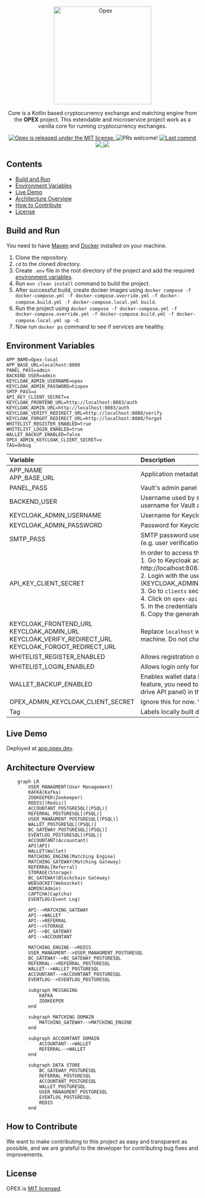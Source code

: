 <p align="center">
    <br />
    <img width="256px" src="https://opex.dev/assets/img/opex/opexLogoPlus.svg" alt="Opex" title="Opex">
    <br />
</p>

<p align="center">
Core is a Kotlin based cryptocurrency exchange and matching engine from the <b>OPEX</b> project. This extendable and
microservice project work as a vanilla core for running cryptocurrency exchanges.
</p>

<p align="center">
    <a href="https://github.com/opexdev/core/blob/main/LICENSE" target="_blank">
        <img src="https://img.shields.io/badge/license-MIT-blue.svg" alt="Opex is released under the MIT license." />
    </a>
    <a>
        <img src="https://img.shields.io/badge/PRs-welcome-brightgreen.svg" alt="PRs welcome!" />
    </a>
    <a href="https://github.com/opexdev/core/last-commit" target="_blank">
        <img src="https://img.shields.io/github/last-commit/opexdev/core? style=flat-square" alt="Last commit">
    </a>
    <a href="https://github.com/opexdev/core/issues" target="_blank">
        <img src="https://img.shields.io/github/issues/opexdev/core? style=flat-square"/>
    </a>
    <a href="https://app.opex.dev" target="_blank">
        <img src="https://img.shields.io/website?url=https://app.opex.dev&logo=react&label=app.opex.dev" style=flat-square/>
    </a>
</p>

## Contents

- [Build and Run](#build-and-run)
- [Environment Variables](#environment-variables)
- [Live Demo](#live-demo)
- [Architecture Overview](#overview)
- [How to Contribute](#how-to-contribute)
- [License](#license)

## <a name="build-and-run"></a>Build and Run

You need to have [Maven](https://maven.apache.org) and [Docker](https://www.docker.com) installed on your machine.

1. Clone the repository.
2. `cd` to the cloned directory.
3. Create `.env` file in the root directory of the project and add the required [environment variables](#environment-variables).
4. Run `mvn clean install` command to build the project.
5. After successful build, create docker images using `docker compose -f docker-compose.yml -f docker-compose.override.yml -f docker-compose.build.yml -f docker-compose.local.yml build`.
6. Run the project using `docker compose -f docker-compose.yml -f docker-compose.override.yml -f docker-compose.build.yml -f docker-compose.local.yml up -d`.
7. Now run `docker ps` command to see if services are healthy.


## <a name="environment-variables"></a>Environment Variables
```
APP_NAME=Opex-local
APP_BASE_URL=localhost:8080
PANEL_PASS=admin
BACKEND_USER=admin
KEYCLOAK_ADMIN_USERNAME=opex
KEYCLOAK_ADMIN_PASSWORD=hiopex
SMTP_PASS=x
API_KEY_CLIENT_SECRET=x
KEYCLOAK_FRONTEND_URL=http://localhost:8083/auth
KEYCLOAK_ADMIN_URL=http://localhost:8083/auth
KEYCLOAK_VERIFY_REDIRECT_URL=http://localhost:8080/verify
KEYCLOAK_FORGOT_REDIRECT_URL=http://localhost:8080/forgot
WHITELIST_REGISTER_ENABLED=true
WHITELIST_LOGIN_ENABLED=true
WALLET_BACKUP_ENABLED=false
OPEX_ADMIN_KEYCLOAK_CLIENT_SECRET=x
TAG=debug
```
| Variable                                                                                                            | Description                                                                                                                                                                                                                                                                                                                                                                                                                                                                                                                                                  |
|:--------------------------------------------------------------------------------------------------------------------|:-------------------------------------------------------------------------------------------------------------------------------------------------------------------------------------------------------------------------------------------------------------------------------------------------------------------------------------------------------------------------------------------------------------------------------------------------------------------------------------------------------------------------------------------------------------|
| APP_NAME<br/>APP_BASE_URL                                                                                           | Application metadata used by Keycloak                                                                                                                                                                                                                                                                                                                                                                                                                                                                                                                        |
| PANEL_PASS                                                                                                          | Vault's admin panel password                                                                                                                                                                                                                                                                                                                                                                                                                                                                                                                                 |
| BACKEND_USER                                                                                                        | Username used by services to access vault data. Also used as the username for Vault admin panel                                                                                                                                                                                                                                                                                                                                                                                                                                                              |
| KEYCLOAK_ADMIN_USERNAME                                                                                             | Username for Keycloak admin panel                                                                                                                                                                                                                                                                                                                                                                                                                                                                                                                            |
| KEYCLOAK_ADMIN_PASSWORD                                                                                             | Password for Keycloak admin panel                                                                                                                                                                                                                                                                                                                                                                                                                                                                                                                            |
| SMTP_PASS                                                                                                           | SMTP password used by keycloak to send emails for various operations (e.g. user verification, reset password)                                                                                                                                                                                                                                                                                                                                                                                                                                                |
| API_KEY_CLIENT_SECRET                                                                                               | In order to access the api key feature, please follow the steps below:</br>1. Go to Keycloak admin panel located at http://localhost:8083/auth/admin/master/console/#/realms/opex/clients <br/>2. Login with the username and password you provided in the `.env` file (KEYCLOAK_ADMIN_USERNAME and KEYCLOAK_ADMIN_PASSWORD)<br/>3. Go to `clients` section on the left menu </br>4. Click on `opex-api-key` client </br>5. In the credentials section, click on `Regenerate Secret` button </br>6. Copy the generated secret and paste it into this section |
| KEYCLOAK_FRONTEND_URL<br/>KEYCLOAK_ADMIN_URL<br/>KEYCLOAK_VERIFY_REDIRECT_URL<br/>KEYCLOAK_FORGOT_REDIRECT_URL      | Replace `localhost` with your server's IP if you're not running on local machine. Do not change the rest.                                                                                                                                                                                                                                                                                                                                                                                                                                                    |
| WHITELIST_REGISTER_ENABLED                                                                                          | Allows registration only for whitelisted emails                                                                                                                                                                                                                                                                                                                                                                                                                                                                                                              |
| WHITELIST_LOGIN_ENABLED                                                                                             | Allows login only for whitelisted emails                                                                                                                                                                                                                                                                                                                                                                                                                                                                                                                     |
| WALLET_BACKUP_ENABLED                                                                                               | Enables wallet data backup to google drive folder. In order to use this feature, you need to have `drive-key.json` file (obtained from google drive API panel) in the root directory of project                                                                                                                                                                                                                                                                                                                                                              |
| OPEX_ADMIN_KEYCLOAK_CLIENT_SECRET                                                                                   | Ignore this for now. Will be removed soon                                                                                                                                                                                                                                                                                                                                                                                                                                                                                                                    |
| Tag                                                                                                                 | Labels locally built docker images                                                                                                                                                                                                                                                                                                                                                                                                                                                                                                                           |

## <a name="live-demo"></a>Live Demo

Deployed at [app.opex.dev](https://app.opex.dev).

## <a name="overview"></a>Architecture Overview

```mermaid
    graph LR
        USER_MANAGMENT(User Management)
        KAFKA(Kafka)
        ZOOKEEPER(Zookeeper)
        REDIS[(Redis)]
        ACCOUNTANT_POSTGRESQL[(PSQL)]
        REFERRAL_POSTGRESQL[(PSQL)]
        USER_MANAGMENT_POSTGRESQL[(PSQL)]
        WALLET_POSTGRESQL[(PSQL)]
        BC_GATEWAY_POSTGRESQL[(PSQL)]
        EVENTLOG_POSTGRESQL[(PSQL)]
        ACCOUNTANT(Accountant)
        API(API)
        WALLET(Wallet)
        MATCHING_ENGINE(Matching Engine)
        MATCHING_GATEWAY(Matching Gateway)
        REFERRAL(Referral)
        STORAGE(Storage)
        BC_GATEWAY(Blockchain Gateway)
        WEBSOCKET(Websocket)
        ADMIN(Admin)
        CAPTCHA(Captcha)
        EVENTLOG(Event Log)
                
        API-->MATCHING_GATEWAY
        API-->WALLET
        API-->REFERRAL
        API-->STORAGE
        API-->BC_GATEWAY
        API-->ACCOUNTANT
        
        MATCHING_ENGINE-->REDIS
        USER_MANAGMENT-->USER_MANAGMENT_POSTGRESQL
        BC_GATEWAY-->BC_GATEWAY_POSTGRESQL
        REFERRAL-->REFERRAL_POSTGRESQL
        WALLET-->WALLET_POSTGRESQL
        ACCOUNTANT-->ACCOUNTANT_POSTGRESQL
        EVENTLOG-->EVENTLOG_POSTGRESQL
        
        subgraph MESSAGING
            KAFKA
            ZOOKEEPER
        end
        
        subgraph MATCHING DOMAIN
            MATCHING_GATEWAY-->MATCHING_ENGINE
        end
        
        subgraph ACCOUNTANT DOMAIN
            ACCOUNTANT-->WALLET
            REFERRAL-->WALLET
        end
        
        subgraph DATA STORE
            BC_GATEWAY_POSTGRESQL
            REFERRAL_POSTGRESQL
            ACCOUNTANT_POSTGRESQL
            WALLET_POSTGRESQL
            USER_MANAGMENT_POSTGRESQL
            EVENTLOG_POSTGRESQL
            REDIS
        end
```

## <a name="how-to-contribute"></a>How to Contribute

We want to make contributing to this project as easy and transparent as possible, and we are grateful to the developer
for contributing bug fixes and improvements.

## <a name="license"></a>License

OPEX is [MIT licensed](https://github.com/opexdev/core/blob/main/LICENSE).
